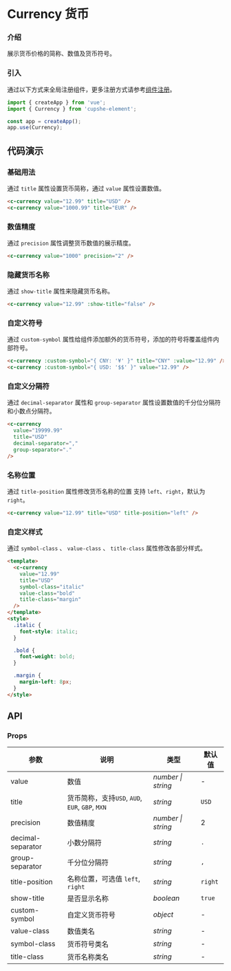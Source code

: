 # Currency 货币

### 介绍

展示货币价格的简称、数值及货币符号。

### 引入

通过以下方式来全局注册组件，更多注册方式请参考[组件注册](#/zh-CN/advanced-usage#zu-jian-zhu-ce)。

```js
import { createApp } from 'vue';
import { Currency } from 'cupshe-element';

const app = createApp();
app.use(Currency);
```

## 代码演示

### 基础用法

通过 `title` 属性设置货币简称，通过 `value` 属性设置数值。

```html
<c-currency value="12.99" title="USD" />
<c-currency value="1000.99" title="EUR" />
```

### 数值精度

通过 `precision` 属性调整货币数值的展示精度。

```html
<c-currency value="1000" precision="2" />
```

### 隐藏货币名称

通过 `show-title` 属性来隐藏货币名称。

```html
<c-currency value="12.99" :show-title="false" />
```

### 自定义符号

通过 `custom-symbol` 属性给组件添加额外的货币符号，添加的符号将覆盖组件内部符号。

```html
<c-currency :custom-symbol="{ CNY: '¥' }" title="CNY" :value="12.99" />
<c-currency :custom-symbol="{ USD: '$$' }" value="12.99" />
```

### 自定义分隔符

通过 `decimal-separator` 属性和 `group-separator` 属性设置数值的千分位分隔符和小数点分隔符。

```html
<c-currency
  value="19999.99"
  title="USD"
  decimal-separator=","
  group-separator="."
/>
```

### 名称位置

通过 `title-position` 属性修改货币名称的位置 支持 `left`、`right`，默认为 `right`。

```html
<c-currency value="12.99" title="USD" title-position="left" />
```

### 自定义样式

通过 `symbol-class` 、 `value-class` 、 `title-class` 属性修改各部分样式。

```html
<template>
  <c-currency
    value="12.99"
    title="USD"
    symbol-class="italic"
    value-class="bold"
    title-class="margin"
  />
</template>
<style>
  .italic {
    font-style: italic;
  }

  .bold {
    font-weight: bold;
  }

  .margin {
    margin-left: 8px;
  }
</style>
```

## API

### Props

| 参数              | 说明                                            | 类型               | 默认值  |
| ----------------- | ----------------------------------------------- | ------------------ | ------- |
| value             | 数值                                            | _number \| string_ | -       |
| title             | 货币简称，支持`USD`, `AUD`, `EUR`, `GBP`, `MXN` | _string_           | `USD`   |
| precision         | 数值精度                                        | _number \| string_ | 2       |
| decimal-separator | 小数分隔符                                      | _string_           | `.`     |
| group-separator   | 千分位分隔符                                    | _string_           | `,`     |
| title-position    | 名称位置，可选值 `left`, `right`                | _string_           | `right` |
| show-title        | 是否显示名称                                    | _boolean_          | `true`  |
| custom-symbol     | 自定义货币符号                                  | _object_           | -       |
| value-class       | 数值类名                                        | _string_           | -       |
| symbol-class      | 货币符号类名                                    | _string_           | -       |
| title-class       | 货币名称类名                                    | _string_           | -       |
